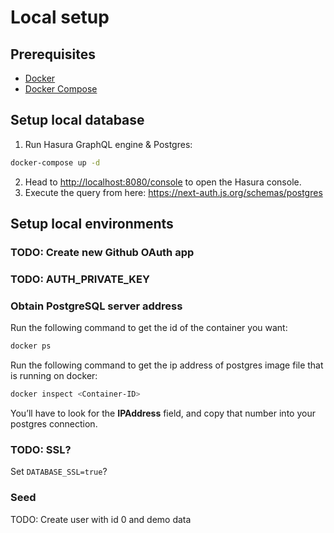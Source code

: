 # Local setup

## Prerequisites

- [Docker](https://docs.docker.com/install/)
- [Docker Compose](https://docs.docker.com/compose/install/)

## Setup local database

1. Run Hasura GraphQL engine & Postgres:

```sh
docker-compose up -d
```

2. Head to <http://localhost:8080/console> to open the Hasura console.
3. Execute the query from here: <https://next-auth.js.org/schemas/postgres>

## Setup local environments

### TODO: Create new Github OAuth app

### TODO: AUTH_PRIVATE_KEY

### Obtain PostgreSQL server address

Run the following command to get the id of the container you want:

```sh
docker ps
```

Run the following command to get the ip address of postgres image file that is running on docker:

```sh
docker inspect <Container-ID>
```

You’ll have to look for the **IPAddress** field, and copy that number into your postgres connection.

### TODO: SSL?

Set `DATABASE_SSL=true`?

### Seed

TODO: Create user with id 0 and demo data
